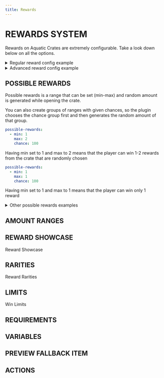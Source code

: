```yaml
---
title: Rewards
---
```


# REWARDS SYSTEM

Rewards on Aquatic Crates are extremely configurable. Take a look down below on all the options.
<details>
  <summary>Regular reward config example</summary>

  ```yml
  rewards:
    demo_axe:
      item:
        material: DIAMOND_AXE
        display-name: "<#f786be>Diamond Axe"
        amount: 1
        enchants:
        - EFFICIENCY:1
        - UNBREAKING:1
        flags:
        - HIDE_ATTRIBUTES
        lore:
        - ''
      chance: 9
      give-item: false
      actions:
      - type: message
        message: "<#90EE90>You've won a Diamond Axe."
      - type: giveitem
        item:
          display-name: "<#f786be>Diamond Axe"
          material: DIAMOND_AXE
          amount: 1
          enchants:
          - EFFICIENCY:1
          - UNBREAKING:1
          lore: []
  ```

</details>

<details>
  <summary>Advanced reward config example</summary>

  Something here...

  ```yml
  possible-rewards:
  - min: 1
    max: 2
    chance: 100
  rarities:
    common:
      chance: 50
      display-name: "<gray>Common"
    uncommon:
      chance: 30
      display-name: "<#EAF18D>Uncommon"
    rare:
      chance: 20
      display-name: "<#83D1F1>Rare"
  rewards:
    demo_axe:
      item:
        material: DIAMOND_AXE
        display-name: "<#f786be>Diamond Axe"
        amount: 1
        enchants:
        - EFFICIENCY:1
        - UNBREAKING:1
        flags:
        - HIDE_ATTRIBUTES
        lore:
        - ''
      chance: 9
      give-item: false
      rarity: common
      actions:
      - type: message
        message: "<#90EE90>You've won a Diamond Axe."
      - type: giveitem
        item:
          display-name: "<#f786be>Diamond Axe"
          material: DIAMOND_AXE
          amount: 1
          enchants:
          - EFFICIENCY:1
          - UNBREAKING:1
          lore: []
      reward-showcase:
        type: ITEM
        interactables:
          - type: MODELENGINE
            model: example_model
            offset: "0;0;0"
        spawn-actions:
          - type: message
            message: "Reward showcase has been spawned"
  ```
  
</details>

## POSSIBLE REWARDS

Possible rewards is a range that can be set (min-max) and random amount is generated while opening the crate.

You can also create groups of ranges with given chances, so the plugin chooses the chance group first and then generates the random amount of that group.

```yml
possible-rewards:
  - min: 1
    max: 2
    chance: 100
```

Having min set to 1 and max to 2 means that the player can win 1-2 rewards from the crate that are randomly chosen

```yml
possible-rewards:
  - min: 1
    max: 1
    chance: 100
```

Having min set to 1 and max to 1 means that the player can win only 1 reward

<details>
  <summary>Other possible rewards examples</summary>

  ```yml
  possible-rewards:
    - min: 1
      max: 1
      chance: 25
    - min: 2
      max: 2
      chance: 25
    - min: 3
      max: 3
      chance: 25
    - min: 4
      max: 4
      chance: 25
  ```

  ```yml
  possible-rewards:  
    - min: 1
      max: 2
      chance: 80
    - min: 2
      max: 5
      chance: 20
  ```

</details>

## AMOUNT RANGES

## REWARD SHOWCASE

<Page url="aquaticcrates/basic/reward/rewardshowcase">Reward Showcase</Page>

## RARITIES

<Page url="aquaticcrates/basic/reward/rarities">Reward Rarities</Page>

## LIMITS

<Page url="aquaticcrates/basic/reward/winlimits">Win Limits</Page>

## REQUIREMENTS

## VARIABLES

## PREVIEW FALLBACK ITEM

## ACTIONS